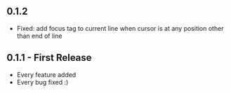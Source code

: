 ## 0.1.2
* Fixed: add focus tag to current line when cursor is at any position other than end of line

## 0.1.1 - First Release
* Every feature added
* Every bug fixed :)
